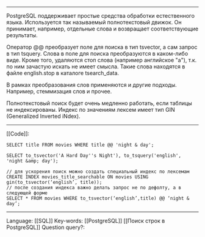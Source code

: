 ___
PostgreSQL поддерживает простые средства обработки естественного языка. Используется так называемый полнотекстовый движок. Он принимает, например, отдельные слова и возвращает соответствующие результаты. 

Оператор @@ преобразует поле для поиска в тип tsvector, а сам запрос в тип tsquery. 
Слова в поле для поиска преобразуются в каком-либо виде. Кроме того, удаляются стоп слова (например английское "а"), т.к. по ним зачастую искать не имеет смысла. Такие слова находятся в файле english.stop в каталоге tsearch_data. 

В рамках преобразования слов применяются и другие подходы. Например, стеммизация слов и прочее. 

Полнотекстовый поиск будет очень медленно работать, если таблицы не индексированы. Индекс по значениям лексем имеет тип GIN (Generalized Inverted iNdex). 
___
[[Code]]:
```
SELECT title FROM movies WHERE title @@ 'night & day';

SELECT to_tsvector('A Hard Day''s Night'), to_tsquery('english', 'night &amp; day');

// для ускорения поиск можно создать специальный индекс по лексемам
CREATE INDEX movies_title_searchable ON movies USING gin(to_tsvector(‘english’, title));
// после создания индекса важно делать запрос не по дефолту, а в следующей форме
SELECT * FROM movies WHERE to_tsvector(‘english’,title) @@ ‘night & day’;
```
___
Language: [[SQL]]
Key-words:  [[PostgreSQL]] [[Поиск строк в PostgreSQL]]
Question query?: 